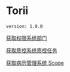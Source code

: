 # Torii

`version: 1.0.0`

[获取权限系统部门](http://172.30.199.153:3000/auth/api/dictionary/departlist)

[获取质控系统质控任务](http://172.30.199.153:3000/mrqc/api/qualitytask/getqualitytasklist)

[获取病历管理系统 Scope](http://172.30.199.153:3000/mrms/api/consult/getemrmsscope)
